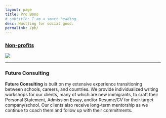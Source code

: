 ```yaml
---
layout: page
title: Pro Bono
# subtitle: I am a smart heading.
desc: Hustling for social good.
permalink: /pb/
---
```


<div class="pretty-links">

<div class="lead lead-about">

    
### [Non-profits](https://www.catchafire.org/profiles/1474308/)<br>
<img src="{{ site.baseurl }}/assets/img/git.catchafire.png"/>


<!-- {::nomarkdown} 
<figure class="site-profile">
    <img src="{{ site.baseurl }}/assets/img/profile.png">
</figure>
{:/} -->

<br>

---


### Future Consulting
**Future Consulting** is built on my extensive experience transitioning between schools, careers, and countries. We provide individualized writing workshops for our clients, many of which are new immigrants, to craft their Personal Statement, Admission Essay, and/or Resume/CV for their target company/school. Our clients also receive long-term mentorship as we continue to coach them and follow up with their commitments. 
</div>    
 
